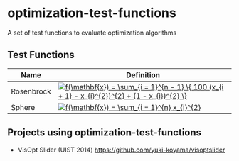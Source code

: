 # optimization-test-functions
A set of test functions to evaluate optimization algorithms

## Test Functions

| Name       | Definition |
| ---------- | ---------- |
| Rosenbrock | <a href="https://www.codecogs.com/eqnedit.php?latex=f(\mathbf{x})&space;=&space;\sum_{i&space;=&space;1}^{n&space;-&space;1}&space;\{&space;100&space;(x_{i&space;&plus;&space;1}&space;-&space;x_{i}^{2})^{2}&space;&plus;&space;(1&space;-&space;x_{i})^{2}&space;\}" target="_blank"><img src="https://latex.codecogs.com/svg.latex?f(\mathbf{x})&space;=&space;\sum_{i&space;=&space;1}^{n&space;-&space;1}&space;\{&space;100&space;(x_{i&space;&plus;&space;1}&space;-&space;x_{i}^{2})^{2}&space;&plus;&space;(1&space;-&space;x_{i})^{2}&space;\}" title="f(\mathbf{x}) = \sum_{i = 1}^{n - 1} \{ 100 (x_{i + 1} - x_{i}^{2})^{2} + (1 - x_{i})^{2} \}" /></a> |
| Sphere     | <a href="https://www.codecogs.com/eqnedit.php?latex=f(\mathbf{x})&space;=&space;\sum_{i&space;=&space;1}^{n}&space;x_{i}^{2}" target="_blank"><img src="https://latex.codecogs.com/svg.latex?f(\mathbf{x})&space;=&space;\sum_{i&space;=&space;1}^{n}&space;x_{i}^{2}" title="f(\mathbf{x}) = \sum_{i = 1}^{n} x_{i}^{2}" /></a> |

## Projects using optimization-test-functions

- VisOpt Slider (UIST 2014) <https://github.com/yuki-koyama/visoptslider>
